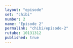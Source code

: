 ```yaml
---
layout: "episode"
set: "chibi"
number: 2
name: "Episode 2"
permalink: "chibi/episode-2"
rutube: 10131312
published: true
---
```

